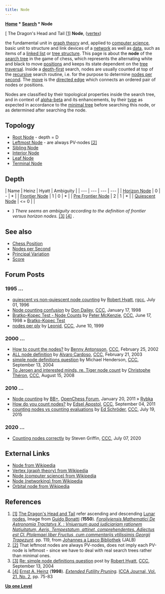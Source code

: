 ```yaml
---
title: Node
---
```

**[Home](Home "Home") \* [Search](Search "Search") \* Node**



[ The Dragon's Head and Tail <a id="cite-note-1" href="#cite-ref-1">[1]</a>
**Node**, ([vertex](https://en.wikipedia.org/wiki/Vertex_%28graph_theory%29))  

the fundamental unit in [graph theory](https://en.wikipedia.org/wiki/Graph_theory) and, applied to [computer science](https://en.wikipedia.org/wiki/Computer_science), basic unit to structure and link devices of a [network](https://en.wikipedia.org/wiki/Computer_network) as well as [data](Data "Data"), such as items of a [linked list](Linked_List "Linked List") or [tree structure](https://en.wikipedia.org/wiki/Tree_%28data_structure%29). This page is about the **node** of the [search tree](Search_Tree "Search Tree") in the game of chess, which represents the alternating white and black to move [positions](Chess_Position "Chess Position") and keeps its state dependent on the [tree traversal](https://en.wikipedia.org/wiki/Tree_traversal). Inside a [depth-first](Depth-First "Depth-First") search, nodes are usually counted at top of the [recursive](Recursion "Recursion") search routine, i.e. for the purpose to determine [nodes per second](Nodes_per_Second "Nodes per Second"). The [move](Moves "Moves") is the [directed edge](https://en.wikipedia.org/wiki/Directed_graph) which connects an ordered pair of nodes or positions.


Nodes are classified by their topological properties inside the search tree, and in context of [alpha-beta](Alpha-Beta "Alpha-Beta") and its enhancements, by their [type](Node_Types "Node Types") as expected in accordance to the [minimal tree](Search_Tree#MinimalGameTree "Search Tree") before searching this node, or as determined after searching the node. 



## Topology


* [Root Node](Root "Root") - depth = D
* [Leftmost Node](Leftmost_Node "Leftmost Node") - are always PV-nodes <a id="cite-note-2" href="#cite-ref-2">[2]</a>
* [Sibling Node](Sibling_Node "Sibling Node")
* [Interior Node](Interior_Node "Interior Node")
* [Leaf Node](Leaf_Node "Leaf Node")
* [Terminal Node](Terminal_Node "Terminal Node")


## Depth




|  Name
 |  Heinz
 |  Hyatt
 |  Ambiguity
 |
| --- | --- | --- | --- |
| [Horizon Node](Horizon_Node "Horizon Node") |  0
 |  -
 |  \*
 |
| [Frontier Node](Frontier_Nodes "Frontier Nodes") |  1
 |  0
 |  \*
 |
| [Pre Frontier Node](Pre_Frontier_Node "Pre Frontier Node") |  2
 |  1
 |  \*
 |
| [Quiescent Node](Quiescent_Node "Quiescent Node") |  <= 0
 |  |


* ) *There seems an ambiguity according to the definition of frontier versus horizon nodes.* <a id="cite-note-3" href="#cite-ref-3">[3]</a> <a id="cite-note-4" href="#cite-ref-4">[4]</a> .


## See also


* [Chess Position](Chess_Position "Chess Position")
* [Nodes per Second](Nodes_per_Second "Nodes per Second")
* [Principal Variation](Principal_Variation "Principal Variation")
* [Score](Score "Score")


## Forum Posts


### 1995 ...


* [quiescent vs non-quiescent node counting](http://groups.google.com/group/rec.games.chess.computer/browse_frm/thread/926eaf0869b6f176#) by [Robert Hyatt](Robert_Hyatt "Robert Hyatt"), [rgcc](Computer_Chess_Forums "Computer Chess Forums"), July 01, 1996
* [Node counting confusion](https://www.stmintz.com/ccc/index.php?id=14239) by [Don Dailey](Don_Dailey "Don Dailey"), [CCC](CCC "CCC"), January 17, 1998
* [Bratko-Kopec Test - Node Counts](https://www.stmintz.com/ccc/index.php?id=20796) by [Peter McKenzie](Peter_McKenzie "Peter McKenzie"), [CCC](CCC "CCC"), June 17, 1998 » [Bratko-Kopec Test](Bratko-Kopec_Test "Bratko-Kopec Test")
* [nodes per ply](https://www.stmintz.com/ccc/index.php?id=55179) by [Leonid](Leonid_Liberman "Leonid Liberman"), [CCC](CCC "CCC"), June 10, 1999


### 2000 ...


* [How to count the nodes?](https://www.stmintz.com/ccc/index.php?id=215421) by [Benny Antonsson](Benny_Antonsson "Benny Antonsson"), [CCC](CCC "CCC"), February 25, 2002
* [ALL node definition](https://www.stmintz.com/ccc/index.php?id=285939)  by [Alvaro Cardoso](Alvaro_Cardoso "Alvaro Cardoso"), [CCC](CCC "CCC"), February 21, 2003
* [simple node definitions question](https://www.stmintz.com/ccc/index.php?id=387460) by Michael Henderson, [CCC](CCC "CCC"), September 13, 2004
* [To Jeroen and interested minds, re. Tiger node count](http://www.talkchess.com/forum/viewtopic.php?t=23037) by [Christophe Théron](Christophe_Th%C3%A9ron "Christophe Théron"), [CCC](CCC "CCC"), August 15, 2008


### 2010 ...


* [Node counting](http://www.open-chess.org/viewtopic.php?f=5&t=1004) by [BB+](Mark_Watkins "Mark Watkins"), [OpenChess Forum](Computer_Chess_Forums "Computer Chess Forums"), January 20, 2011 » [Rybka](Rybka "Rybka")
* [How do you count nodes?](http://www.talkchess.com/forum/viewtopic.php?t=40269) by [Edsel Apostol](Edsel_Apostol "Edsel Apostol"), [CCC](CCC "CCC"), September 04, 2011
* [counting nodes vs counting evaluations](http://www.talkchess.com/forum/viewtopic.php?t=57033) by [Ed Schröder](Ed_Schroder "Ed Schroder"), [CCC](CCC "CCC"), July 19, 2015


### 2020 ...


* [Counting nodes correctly](http://www.talkchess.com/forum3/viewtopic.php?f=7&t=74399) by Steven Griffin, [CCC](CCC "CCC"), July 07, 2020


## External Links


* [Node from Wikipedia](https://en.wikipedia.org/wiki/Node)
* [Vertex (graph theory) from Wikipedia](https://en.wikipedia.org/wiki/Vertex_%28graph_theory%29)
* [Node (computer science) from Wikipedia](https://en.wikipedia.org/wiki/Node_%28computer_science%29)
* [Node (networking) from Wikipedia](https://en.wikipedia.org/wiki/Node_%28networking%29)
* [Orbital node from Wikipedia](https://en.wikipedia.org/wiki/Orbital_node)


## References


1. <a id="cite-ref-1" href="#cite-note-1">[1]</a> [The Dragon's Head and Tail](https://commons.wikimedia.org/wiki/File:Bonatti-caput_et_cauda_draconis.PNG) refer ascending and descending [Lunar nodes](https://en.wikipedia.org/wiki/Lunar_node), Image from [Guido Bonatti](https://en.wikipedia.org/wiki/Guido_Bonatti) (**1550**). *[Foroliviensis Mathematici De Astronomia Tractatvs X. : Vniuersum quod iudiciariam rationem Natiuitatum, Aeris, Tempestatum, attinet, comprehendentes. Adiectus est Cl. Ptolemaei liber Fructus, cum commentarijs vtilissimis Georgij Trapezunt](http://hardenberg.jalb.de/display_page.php?elementId=5363)*. pp. 119, from [Johannes a Lasco Bibliothek](https://de.wikipedia.org/wiki/Johannes_a_Lasco_Bibliothek) (JALB)
2. <a id="cite-ref-2" href="#cite-note-2">[2]</a> That leftmost nodes are always PV-nodes, does not imply each PV-node is leftmost - since we have to deal with real search trees rather than minimal ones.
3. <a id="cite-ref-3" href="#cite-note-3">[3]</a> [Re: simple node definitions question](https://www.stmintz.com/ccc/index.php?id=387518) post by [Robert Hyatt](Robert_Hyatt "Robert Hyatt"), [CCC](CCC "CCC"), September 13, 2004
4. <a id="cite-ref-4" href="#cite-note-4">[4]</a> [Ernst A. Heinz](Ernst_A._Heinz "Ernst A. Heinz") (**1998**). *[Extended Futility Pruning](http://people.csail.mit.edu/heinz/dt/node18.html).* [ICCA Journal, Vol. 21, No. 2](ICGA_Journal#21_2 "ICGA Journal"), pp. 75-83

**[Up one Level](Search "Search")**







 
